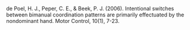 
de Poel, H. J., Peper, C. E., & Beek, P. J. (2006). Intentional switches between bimanual coordination patterns are primarily effectuated by the nondominant hand. Motor Control, 10(1), 7-23.
